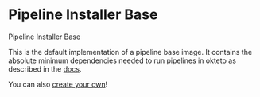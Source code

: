 # Pipeline Installer Base
Pipeline Installer Base

This is the default implementation of a pipeline base image. It contains the absolute minimum dependencies needed to run pipelines in okteto as described in the [docs](https://www.okteto.com/docs/cloud/okteto-pipeline).

You can also [create your own](https://www.okteto.com/docs/reference/development-environment/#create-your-own)!
